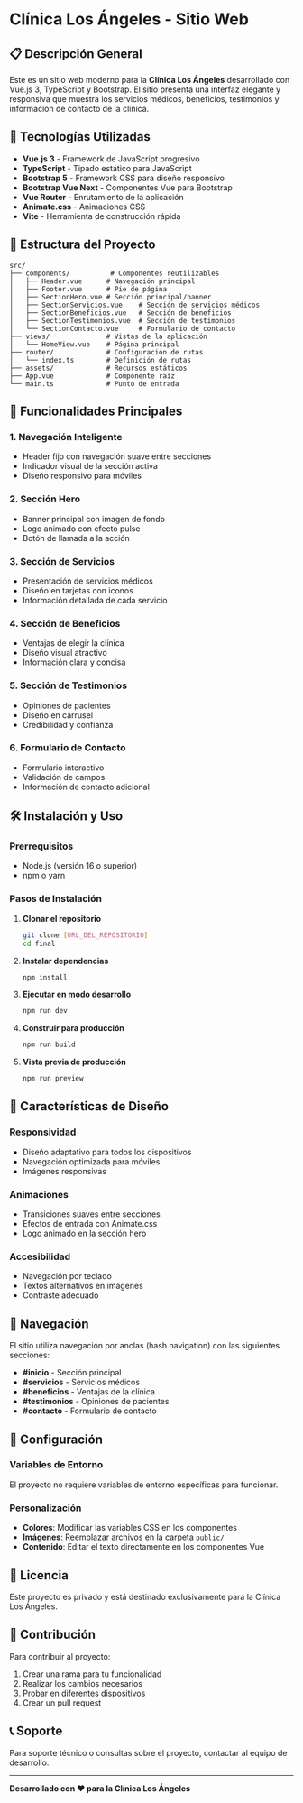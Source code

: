 # Clínica Los Ángeles - Sitio Web

## 📋 Descripción General

Este es un sitio web moderno para la **Clínica Los Ángeles** desarrollado con Vue.js 3, TypeScript y Bootstrap. El sitio presenta una interfaz elegante y responsiva que muestra los servicios médicos, beneficios, testimonios y información de contacto de la clínica.

## 🚀 Tecnologías Utilizadas

- **Vue.js 3** - Framework de JavaScript progresivo
- **TypeScript** - Tipado estático para JavaScript
- **Bootstrap 5** - Framework CSS para diseño responsivo
- **Bootstrap Vue Next** - Componentes Vue para Bootstrap
- **Vue Router** - Enrutamiento de la aplicación
- **Animate.css** - Animaciones CSS
- **Vite** - Herramienta de construcción rápida

## 📁 Estructura del Proyecto

```
src/
├── components/          # Componentes reutilizables
│   ├── Header.vue      # Navegación principal
│   ├── Footer.vue      # Pie de página
│   ├── SectionHero.vue # Sección principal/banner
│   ├── SectionServicios.vue    # Sección de servicios médicos
│   ├── SectionBeneficios.vue   # Sección de beneficios
│   ├── SectionTestimonios.vue  # Sección de testimonios
│   └── SectionContacto.vue     # Formulario de contacto
├── views/              # Vistas de la aplicación
│   └── HomeView.vue    # Página principal
├── router/             # Configuración de rutas
│   └── index.ts        # Definición de rutas
├── assets/             # Recursos estáticos
├── App.vue             # Componente raíz
└── main.ts             # Punto de entrada
```

## 🎯 Funcionalidades Principales

### 1. **Navegación Inteligente**
- Header fijo con navegación suave entre secciones
- Indicador visual de la sección activa
- Diseño responsivo para móviles

### 2. **Sección Hero**
- Banner principal con imagen de fondo
- Logo animado con efecto pulse
- Botón de llamada a la acción

### 3. **Sección de Servicios**
- Presentación de servicios médicos
- Diseño en tarjetas con iconos
- Información detallada de cada servicio

### 4. **Sección de Beneficios**
- Ventajas de elegir la clínica
- Diseño visual atractivo
- Información clara y concisa

### 5. **Sección de Testimonios**
- Opiniones de pacientes
- Diseño en carrusel
- Credibilidad y confianza

### 6. **Formulario de Contacto**
- Formulario interactivo
- Validación de campos
- Información de contacto adicional

## 🛠️ Instalación y Uso

### Prerrequisitos
- Node.js (versión 16 o superior)
- npm o yarn

### Pasos de Instalación

1. **Clonar el repositorio**
   ```bash
   git clone [URL_DEL_REPOSITORIO]
   cd final
   ```

2. **Instalar dependencias**
   ```bash
   npm install
   ```

3. **Ejecutar en modo desarrollo**
   ```bash
   npm run dev
   ```

4. **Construir para producción**
   ```bash
   npm run build
   ```

5. **Vista previa de producción**
   ```bash
   npm run preview
   ```

## 🎨 Características de Diseño

### Responsividad
- Diseño adaptativo para todos los dispositivos
- Navegación optimizada para móviles
- Imágenes responsivas

### Animaciones
- Transiciones suaves entre secciones
- Efectos de entrada con Animate.css
- Logo animado en la sección hero

### Accesibilidad
- Navegación por teclado
- Textos alternativos en imágenes
- Contraste adecuado

## 📱 Navegación

El sitio utiliza navegación por anclas (hash navigation) con las siguientes secciones:

- **#inicio** - Sección principal
- **#servicios** - Servicios médicos
- **#beneficios** - Ventajas de la clínica
- **#testimonios** - Opiniones de pacientes
- **#contacto** - Formulario de contacto

## 🔧 Configuración

### Variables de Entorno
El proyecto no requiere variables de entorno específicas para funcionar.

### Personalización
- **Colores**: Modificar las variables CSS en los componentes
- **Imágenes**: Reemplazar archivos en la carpeta `public/`
- **Contenido**: Editar el texto directamente en los componentes Vue

## 📄 Licencia

Este proyecto es privado y está destinado exclusivamente para la Clínica Los Ángeles.

## 👥 Contribución

Para contribuir al proyecto:
1. Crear una rama para tu funcionalidad
2. Realizar los cambios necesarios
3. Probar en diferentes dispositivos
4. Crear un pull request

## 📞 Soporte

Para soporte técnico o consultas sobre el proyecto, contactar al equipo de desarrollo.

---

**Desarrollado con ❤️ para la Clínica Los Ángeles**
